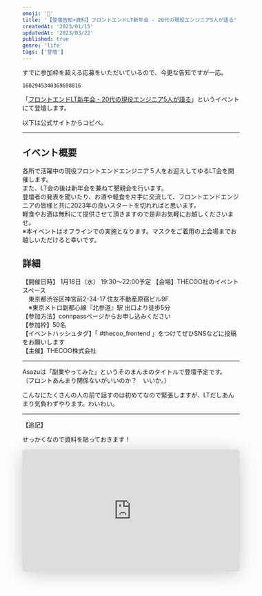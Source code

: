 ```yaml
---
emoji: '🎤'
title: '【登壇告知+資料】フロントエンドLT新年会 - 20代の現役エンジニア5人が語る'
createdAt: '2023/01/15'
updatedAt: '2023/03/22'
published: true
genre: 'life'
tags: ['登壇']
---
```


すでに参加枠を超える応募をいただいているので、今更な告知ですが一応。

```twitter
1602945340369698816
```

「[フロントエンドLT新年会 - 20代の現役エンジニア5人が語る](https://thecoo.connpass.com/event/269188/)」というイベントにて登壇します。 

以下は公式サイトからコピペ。 

---

## イベント概要　
各所で活躍中の現役フロントエンドエンジニア５人をお迎えしてゆるLT会を開催します。  
また、LT会の後は新年会を兼ねて懇親会を行います。  
登壇者の発表を聞いたり、お酒や軽食を片手に交流して、フロントエンドエンジニアの皆様と共に2023年の良いスタートを切れればと思います。  
軽食やお酒は無料にて提供させて頂きますので是非お気軽にお越しくださいませ。  
※本イベントはオフラインでの実施となります。マスクをご着用の上会場までお越しいただけると幸いです。  

## 詳細
【開催日時】 1月18日（水） 19:30〜22:00予定 【会場】THECOO社のイベントスペース  
　東京都渋谷区神宮前2-34-17 住友不動産原宿ビル9F  
　※東京メトロ副都心線『北参道』駅 出口より徒歩5分  
【参加方法】connpassページからお申し込みください  
【参加枠】50名  
【イベントハッシュタグ】「 #thecoo_frontend 」をつけてぜひSNSなどに投稿をお願いします  
【主催】THECOO株式会社  

---

Asazuは「副業やってみた」というそのまんまのタイトルで登壇予定です。  
（フロントあんまり関係ないがいいのか？　いいか。） 

こんなにたくさんの人の前で話すのは初めてなので緊張しますが、LTだしあんまり気負わずやります。わいわい。

---

【追記】

せっかくなので資料を貼っておきます！

<iframe class="speakerdeck-iframe" frameborder="0" src="https://speakerdeck.com/player/f5ce7850378d4b86932839e71af34687" title="副業やってみた" allowfullscreen="true" style="border: 0px; background: padding-box padding-box rgba(0, 0, 0, 0.1); margin: 0px; padding: 0px; border-radius: 6px; box-shadow: rgba(0, 0, 0, 0.2) 0px 5px 40px; width: 100%; height: auto; aspect-ratio: 560 / 315;" data-ratio="1.7777777777777777"></iframe>